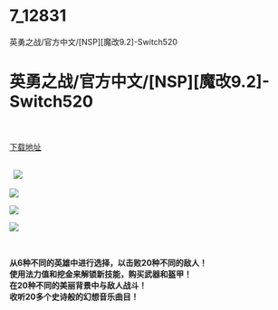 # 7_12831
英勇之战/官方中文/[NSP][魔改9.2]-Switch520
# 英勇之战/官方中文/[NSP][魔改9.2]-Switch520
 <br/></br>
[下载地址](https://www.switch520.cc/article/12831 "下载地址")
<br/></br>

<p><strong>&nbsp; <img src="https://www.switch520.cc/muke_img/upload_art_editor_20210424-1_df46f5385778ae717f7905fe997bc02b.jpg"> </strong></p>
<p><strong><img src="https://www.switch520.cc/muke_img/upload_art_editor_20210424-1_2c855e447b7af48fd8bacb5537ddd7db.jpg"></strong></p>
<p><strong><img src="https://www.switch520.cc/muke_img/upload_art_editor_20210424-1_4c6aec07b7e71b1fe0fccba97dc09c76.jpg"></strong></p>
<p><strong><img src="https://www.switch520.cc/muke_img/upload_art_editor_20210424-1_cadc105d353593685ea2beb11f3352d7.jpg"></strong></p>
<p><strong>&nbsp;</strong></p>
<p><strong>从6种不同的英雄中进行选择，以击败20种不同的敌人！</strong><br>
<strong>使用法力值和挖金来解锁新技能，购买武器和盔甲！</strong><br>
<strong>在20种不同的美丽背景中与敌人战斗！</strong><br>
<strong>收听20多个史诗般的幻想音乐曲目！</strong></p>
<p>&nbsp;</p>
